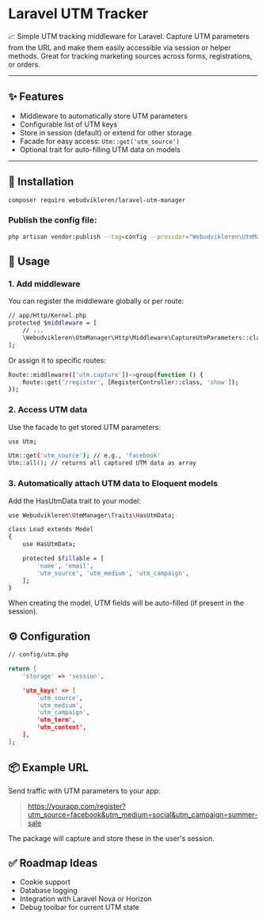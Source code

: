 # Laravel UTM Tracker

📈 Simple UTM tracking middleware for Laravel. Capture UTM parameters from the URL and make them easily accessible via session or helper methods. Great for tracking marketing sources across forms, registrations, or orders.

---

## ✨ Features

- Middleware to automatically store UTM parameters
- Configurable list of UTM keys
- Store in session (default) or extend for other storage
- Facade for easy access: `Utm::get('utm_source')`
- Optional trait for auto-filling UTM data on models

---

## 🔧 Installation

```bash
composer require webudvikleren/laravel-utm-manager
```

### Publish the config file:

```bash 
php artisan vendor:publish --tag=config --provider="Webudvikleren\UtmManager\UtmManagerServiceProvider"
```

## 🚀 Usage
### 1. Add middleware 

You can register the middleware globally or per route:

```bash
// app/Http/Kernel.php
protected $middleware = [
    // ...
    \Webudvikleren\UtmManager\Http\Middleware\CaptureUtmParameters::class,
];
```

Or assign it to specific routes:

```bash
Route::middleware(['utm.capture'])->group(function () {
    Route::get('/register', [RegisterController::class, 'show']);
});
```

### 2. Access UTM data

Use the facade to get stored UTM parameters:

```bash
use Utm;

Utm::get('utm_source'); // e.g., 'facebook'
Utm::all(); // returns all captured UTM data as array
```

### 3. Automatically attach UTM data to Eloquent models

Add the HasUtmData trait to your model:

```bash
use Webudvikleren\UtmManager\Traits\HasUtmData;

class Lead extends Model
{
    use HasUtmData;

    protected $fillable = [
        'name', 'email',
        'utm_source', 'utm_medium', 'utm_campaign',
    ];
}
```

When creating the model, UTM fields will be auto-filled (if present in the session).

## ⚙️ Configuration

```bash
// config/utm.php

return [
    'storage' => 'session',

    'utm_keys' => [
        'utm_source',
        'utm_medium',
        'utm_campaign',
        'utm_term',
        'utm_content',
    ],
];
```

## 📦 Example URL

Send traffic with UTM parameters to your app:

> https://yourapp.com/register?utm_source=facebook&utm_medium=social&utm_campaign=summer-sale

The package will capture and store these in the user's session.

## ✅ Roadmap Ideas

* Cookie support
* Database logging
* Integration with Laravel Nova or Horizon
* Debug toolbar for current UTM state

